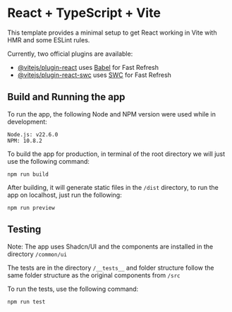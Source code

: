# React + TypeScript + Vite

This template provides a minimal setup to get React working in Vite with HMR and some ESLint rules.

Currently, two official plugins are available:

-   [@vitejs/plugin-react](https://github.com/vitejs/vite-plugin-react/blob/main/packages/plugin-react/README.md) uses [Babel](https://babeljs.io/) for Fast Refresh
-   [@vitejs/plugin-react-swc](https://github.com/vitejs/vite-plugin-react-swc) uses [SWC](https://swc.rs/) for Fast Refresh

## Build and Running the app

To run the app, the following Node and NPM version were used while in development:

```
Node.js: v22.6.0
NPM: 10.8.2
```

To build the app for production, in terminal of the root directory we will just use the following command:

```
npm run build
```

After building, it will generate static files in the `/dist` directory, to run the app on localhost, just run the following:

```
npm run preview
```

## Testing

Note: The app uses Shadcn/UI and the components are installed in the directory `/common/ui`

The tests are in the directory `/__tests__` and folder structure follow the same folder structure as the original components from `/src`

To run the tests, use the following command:

```
npm run test
```
